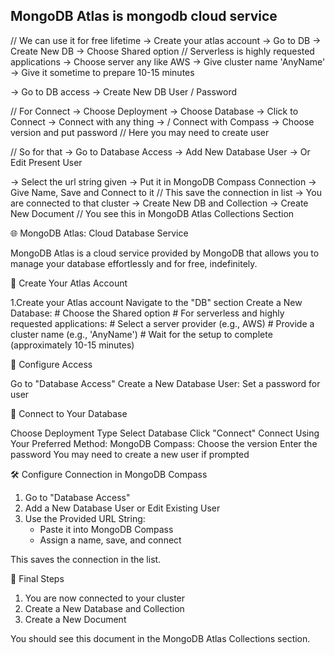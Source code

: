 ## MongoDB Atlas is mongodb cloud service
// We can use it for free lifetime
-> Create your atlas account
-> Go to DB
-> Create New DB
-> Choose Shared option
// Serverless is highly requested applications
-> Choose server any like AWS
-> Give cluster name 'AnyName'
-> Give it sometime to prepare 10-15 minutes

-> Go to DB access
-> Create New DB User / Password

// For Connect
-> Choose Deployment
-> Choose Database
-> Click to Connect 
-> Connect with any thing
-> / Connect with Compass 
-> Choose version and put password
// Here you may need to create user

// So for that 
-> Go to Database Access
-> Add New Database User
-> Or Edit Present User

-> Select the url string given 
-> Put it in MongoDB Compass Connection
-> Give Name, Save and Connect to it
// This save the connection in list
-> You are connected to that cluster
-> Create New DB and Collection
-> Create New Document
// You see this in MongoDB Atlas Collections Section

🌐 MongoDB Atlas: Cloud Database Service

MongoDB Atlas is a cloud service provided by MongoDB
that allows you to manage your database effortlessly and for free, indefinitely.

🎯 Create Your Atlas Account

1.Create your Atlas account
Navigate to the "DB" section
Create a New Database:
    # Choose the Shared option
    # For serverless and highly requested applications:
        # Select a server provider (e.g., AWS)
        # Provide a cluster name (e.g., 'AnyName')
        # Wait for the setup to complete (approximately 10-15 minutes)

🔑 Configure Access

Go to "Database Access"
Create a New Database User:
Set a password for user

🔗 Connect to Your Database

Choose Deployment Type
Select Database
Click "Connect"
Connect Using Your Preferred Method:
    MongoDB Compass:
        Choose the version
        Enter the password
    You may need to create a new user if prompted

🛠️ Configure Connection in MongoDB Compass

1. Go to "Database Access"
2. Add a New Database User or Edit Existing User
3. Use the Provided URL String:
    - Paste it into MongoDB Compass
    - Assign a name, save, and connect

This saves the connection in the list.

🎉 Final Steps

1. You are now connected to your cluster
2. Create a New Database and Collection
3. Create a New Document

You should see this document in the MongoDB Atlas Collections section.